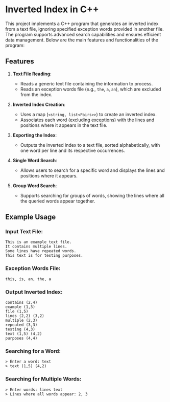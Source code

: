 # Inverted Index in C++

This project implements a C++ program that generates an inverted index from a text file, ignoring specified exception words provided in another file. The program supports advanced search capabilities and ensures efficient data management. Below are the main features and functionalities of the program:

## Features

1. **Text File Reading**:  
   - Reads a generic text file containing the information to process.  
   - Reads an exception words file (e.g., `the`, `a`, `an`), which are excluded from the index.

2. **Inverted Index Creation**:  
   - Uses a map (`<string, list<Pairs>>`) to create an inverted index.  
   - Associates each word (excluding exceptions) with the lines and positions where it appears in the text file.

3. **Exporting the Index**:  
   - Outputs the inverted index to a text file, sorted alphabetically, with one word per line and its respective occurrences.

4. **Single Word Search**:  
   - Allows users to search for a specific word and displays the lines and positions where it appears.

5. **Group Word Search**:  
   - Supports searching for groups of words, showing the lines where all the queried words appear together.

## Example Usage

### Input Text File:
```
This is an example text file.
It contains multiple lines.
Some lines have repeated words.
This text is for testing purposes.
```

### Exception Words File:
```
this, is, an, the, a
```

### Output Inverted Index:
```
contains (2,4)
example (1,3)
file (1,5)
lines (2,2) (3,2)
multiple (2,3)
repeated (3,3)
testing (4,3)
text (1,5) (4,2)
purposes (4,4)
```

### Searching for a Word:
```
> Enter a word: text
> text (1,5) (4,2)
```

### Searching for Multiple Words:
```
> Enter words: lines text
> Lines where all words appear: 2, 3
```
